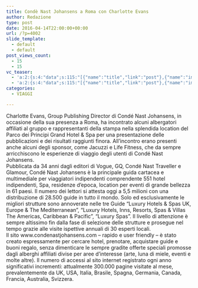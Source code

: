 ```yaml
---
title: Condè Nast Johansens a Roma con Charlotte Evans
author: Redazione
type: post
date: 2016-04-14T22:00:00+00:00
url: /?p=4002
slide_template:
  - default
  - default
post_views_count:
  - 15
  - 15
vc_teaser:
  - 'a:2:{s:4:"data";s:115:"[{"name":"title","link":"post"},{"name":"image","image":"featured","link":"none"},{"name":"text","mode":"excerpt"}]";s:7:"bgcolor";s:0:"";}'
  - 'a:2:{s:4:"data";s:115:"[{"name":"title","link":"post"},{"name":"image","image":"featured","link":"none"},{"name":"text","mode":"excerpt"}]";s:7:"bgcolor";s:0:"";}'
categories:
  - VIAGGI

---
```

<div>
  Charlotte Evans, Group Publishing Director di Condé Nast Johansens, in occasione della sua presenza a Roma, ha incontrato alcuni albergatori affiliati al gruppo e rappresentanti della stampa nella splendida location del Parco dei Principi Grand Hotel & Spa per una presentazione delle pubblicazioni e dei risultati raggiunti finora. All&#8217;incontro erano presenti anche alcuni degli sponsor, come Jacuzzi e Life Fitness, che da sempre arricchiscono le esperienze di viaggio degli utenti di Condé Nast Johansens.
</div>

<div>
</div>

<div>
</div>

<div>
  Pubblicata da 34 anni dagli editori di Vogue, GQ, Condé Nast Traveller e Glamour, Condé Nast Johansens è la principale guida cartacea e multimediale per viaggiatori indipendenti comprendente 551 hotel indipendenti, Spa, residenze d’epoca, location per eventi di grande bellezza in 61 paesi. Il numero dei lettori si attesta oggi a 5,5 milioni con una distribuzione di 28.500 guide in tutto il mondo. Solo ed esclusivamente le migliori strutture sono annoverate nelle tre Guide “Luxury Hotels & Spas UK, Europe & The Mediterranean”, “Luxury Hotels, Inns, Resorts, Spas & Villas The Americas, Caribbean & Pacific”, “Luxury Spas”. Il livello di attenzione è sempre altissimo fin dalla fase di selezione delle strutture e prosegue nel tempo grazie alle visite ispettive annuali di 30 esperti locali.
</div>

<div>
</div>

<div>
  Il sito www.condenastjohansens.com &#8211; rapido e user friendly &#8211; è stato creato espressamente per cercare hotel, prenotare, acquistare guide e buoni regalo, senza dimenticare le sempre gradite offerte speciali promosse dagli alberghi affiliati divise per aree d’interesse (arte, luna di miele, eventi e molte altre). Il numero di accessi al sito internet registrato ogni anno significativi incrementi: attualmente 300.000 pagine visitate al mese, prevalentemente da UK, USA, Italia, Brasile, Spagna, Germania, Canada, Francia, Australia, Svizzera.
</div>